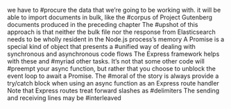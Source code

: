 we have to #procure the data that we’re going to be working with.
it will be able to import documents in bulk, like the #corpus of Project Gutenberg documents produced in the preceding chapter
The #upshot of this approach is that neither the bulk file nor the response from Elasticsearch needs to be wholly resident in the Node.js process’s memory
A Promise is a special kind of object that presents a #unified way of dealing with synchronous and asynchronous code flows
The Express framework helps with these and #myriad other tasks.
It’s not that some other code will #preempt your async function, but rather that you choose to unblock the event loop to await a Promise.
The #moral of the story is always provide a try/catch block when using an async function as an Express route handler
Note that Express routes treat forward slashes as #delimiters
The sending and receiving lines may be #interleaved
